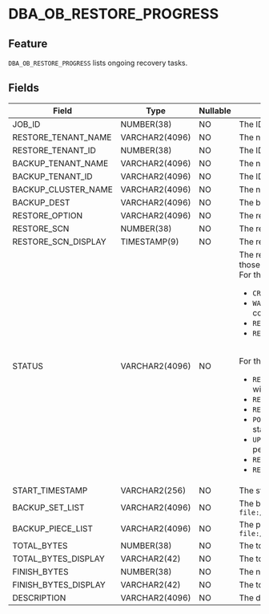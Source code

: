 # DBA_OB_RESTORE_PROGRESS

## Feature

`DBA_OB_RESTORE_PROGRESS` lists ongoing recovery tasks.

## Fields

| Field | Type | Nullable | Description |
| --- | --- | --- | --- |
| JOB_ID | NUMBER(38) | NO | The ID of the recovery job. |
| RESTORE_TENANT_NAME | VARCHAR2(4096) | NO | The name of the tenant to be recovered. |
| RESTORE_TENANT_ID | NUMBER(38) | NO | The ID of the tenant to be recovered. |
| BACKUP_TENANT_NAME | VARCHAR2(4096) | NO | The name of the backup source tenant. |
| BACKUP_TENANT_ID | VARCHAR2(4096) | NO | The ID of the backup source tenant. |
| BACKUP_CLUSTER_NAME | VARCHAR2(4096) | NO | The name of the backup source cluster. |
| BACKUP_DEST | VARCHAR2(4096) | NO | The backup set paths. The value contains the data backup path and log archive path. |
| RESTORE_OPTION | VARCHAR2(4096) | NO | The recovery option specified when recovery is initiated.`` |
| RESTORE_SCN | NUMBER(38) | NO | The recovery system change number (SCN). |
| RESTORE_SCN_DISPLAY | TIMESTAMP(9) | NO | The recovery SCN displayed as a timestamp. |
| STATUS | VARCHAR2(4096) | NO | The recovery status. The possible states of a recovery job in the sys tenant are inconsistent with those in the recovered tenant. <br>For the sys tenant: <ul><li> `CREATE_TENANT`: The sys tenant is creating the target tenant to be recovered. </li> <li> `WAIT_TENANT_RESTORE_FINISH`: The system is waiting for the recovery of the target tenant to complete. </li> <li> `RESTORE_SUCCESS`: The tenant is recovered. </li> <li> `RESTORE_FAIL`: The recovery of the tenant failed. </li></ul> <br>For the target tenant: <ul><li> `RESTORE_PRE`: Preparations are being made for the recovery. If encryption is enabled, the system will set encryption information in this phase. </li> <li> `RESTORE_CREATE_INIT_LS`: The system is creating log streams. </li> <li> `RESTORE_WAIT_LS`: The system is waiting for the recovery of the log streams to complete. </li> <li> `POST_CHECK`: The system is checking the role of the tenant and recovering the tenant as a standby database. </li> <li> `UPGRADE`: The tenant is being upgraded. For recovery across versions, an upgrade will be performed for the tenant. </li> <li> `RESTORE_SUCCESS`: The recovery succeeded. </li> <li> `RESTORE_FAIL`: The recovery failed. </li></ul> |
| START_TIMESTAMP | VARCHAR2(256) | NO | The start timestamp of the recovery job. |
| BACKUP_SET_LIST | VARCHAR2(4096) | NO | The backup set paths for recovery, which are separated with commas (`,`). Example: `file:///data/nfs/backup/data/backup_set_1_full,file:///data/nfs/backup/data/backup_set_2_inc` |
| BACKUP_PIECE_LIST | VARCHAR2(4096) | NO | The paths of log archive pieces for recovery, which are separated with commas (`,`). Example: `file:///data/nfs/backup/archive/2_1_2,file:///data/nfs/backup/archive/2_1_3` |
| TOTAL_BYTES | NUMBER(38) | NO | The total number of bytes to recover. |
| TOTAL_BYTES_DISPLAY | VARCHAR2(42) | NO | The total number of bytes to recover, in a storage capacity unit. |
| FINISH_BYTES | NUMBER(38) | NO | The number of bytes recovered. |
| FINISH_BYTES_DISPLAY | VARCHAR2(42) | NO | The total number of bytes recovered, in a storage capacity unit. |
| DESCRIPTION | VARCHAR2(4096) | NO | The description specified in the recovery statement. |
